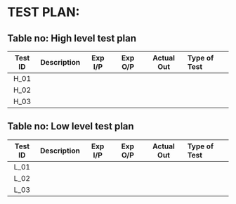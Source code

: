# TEST PLAN:
## Table no: High level test plan
|Test ID | Description                      |Exp I/P |Exp O/P | Actual Out    | Type of Test|
|:---:   | :----------------------------:   | :-----:|:------:|:-------------:|:------------|
|H_01    |                                  |        |        |               |             |
|H_02    |                                  |        |        |               |             |
|H_03    |                                  |        |        |               |             |
## Table no: Low level test plan
|Test ID | Description                      |Exp I/P |Exp O/P | Actual Out    | Type of Test|
|:---:   | :----------------------------:   | :-----:|:------:|:-------------:|:------------|
|L_01    |                                  |        |        |               |             |
|L_02    |                                  |        |        |               |             |
|L_03    |                                  |        |        |               |             |
